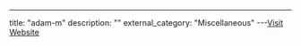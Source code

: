 ---
title: "adam-m"
description: ""
external_category: "Miscellaneous"
---[Visit Website](https://github.com/adam-m)

